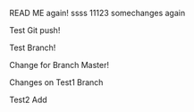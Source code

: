 READ ME again! ssss
11123
somechanges again


Test Git push!

Test Branch!

Change for Branch Master!

Changes on Test1 Branch

Test2 Add
